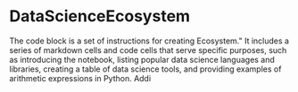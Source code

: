 # DataScienceEcosystem
The code block is a set of instructions for creating Ecosystem." It includes a series of markdown cells and code cells that serve specific purposes, such as introducing the notebook, listing popular data science languages and libraries, creating a table of data science tools, and providing examples of arithmetic expressions in Python. Addi
